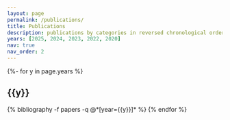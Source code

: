 ```yaml
---
layout: page
permalink: /publications/
title: Publications
description: publications by categories in reversed chronological order. generated by jekyll-scholar.
years: [2025, 2024, 2023, 2022, 2020]
nav: true
nav_order: 2
---
```

<!-- _pages/publications.md -->
<div class="publications">

{%- for y in page.years %}
  <h2 class="year">{{y}}</h2>
  {% bibliography -f papers -q @*[year={{y}}]* %}
{% endfor %}

</div>

